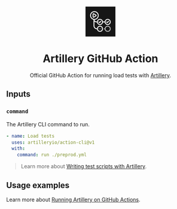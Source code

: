 <p align="center">
  <img src="./github-action-icon.svg" alt="GitHub Actions icon" width="80">
</p>
<h1 align="center">Artillery GitHub Action</h1>

<p align="center">
Official GitHub Action for running load tests with <a href="https://artillery.io/">Artillery</a>.
</p>

## Inputs

### `command`

The Artillery CLI command to run.

```yml
- name: Load tests
  uses: artilleryio/action-cli@v1
  with:
    command: run ./preprod.yml
```

> Learn more about [Writing test scripts with Artillery](https://www.artillery.io/docs/get-started/first-test).

## Usage examples

Learn more about [Running Artillery on GitHub Actions](https://www.artillery.io/docs/cicd/github-actions).
